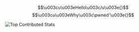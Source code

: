 $$\u003cu\u003eHello\u003c/u\u003e{}$$$$\u003cu\u003eWhy\u003c\pwned'\u003e{}$$

<img src="https://github-contributor-stats.vercel.app/api?username=ptrgits&limit=4&theme=tokyonight&combine_all_yearly_contributions=true" alt="Top Contributed Stats">
</div>
